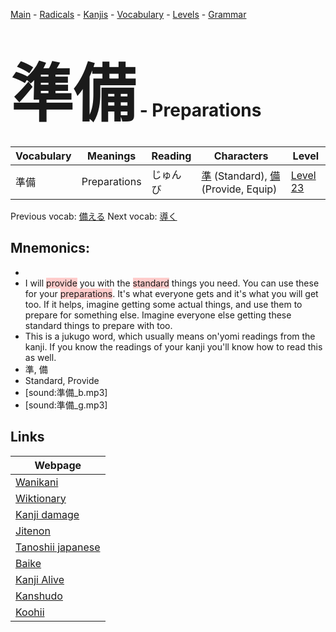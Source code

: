 <style> bigfont {font-size: 100px}</style>
[Main](../README.md) -
[Radicals](../radicals.md) -
[Kanjis](../kanjis.md) -
[Vocabulary](../vocabulary.md) -
[Levels](../levels.md) -
[Grammar](../grammar.md)
# <bigfont> 準備</bigfont> - Preparations 

| Vocabulary | Meanings | Reading | Characters | Level |
| --- | --- | --- | --- | --- |
| 準備 | Preparations | じゅんび |  [準](../kanjis/準.md) (Standard), [備](../kanjis/備.md) (Provide, Equip) | [Level 23](../levels/wk_level23.md) |

Previous vocab: [備える](備える.md) Next vocab: [導く](導く.md) 

## Mnemonics:

* 
* I will <span style="background-color:#ffcccb"> provide</span> you with the <span style="background-color:#ffcccb"> standard</span> things you need. You can use these for your <span style="background-color:#ffcccb"> preparations</span>. It's what everyone gets and it's what you will get too. If it helps, imagine getting some actual things, and use them to prepare for something else. Imagine everyone else getting these standard things to prepare with too.
* This is a jukugo word, which usually means on'yomi readings from the kanji. If you know the readings of your kanji you'll know how to read this as well.
* 準, 備
* Standard, Provide
* [sound:準備_b.mp3]
* [sound:準備_g.mp3]


## Links 

| Webpage |
| --- |
| [Wanikani          ](https://www.wanikani.com/kanji/準備) |
| [Wiktionary        ](https://en.wiktionary.org/wiki/準備) |
| [Kanji damage      ](http://www.kanjidamage.com/kanji/search?utf8=✓&q=準備) |
| [Jitenon           ](https://jitenon.com/kanji/準備) |
| [Tanoshii japanese ](https://www.tanoshiijapanese.com/dictionary/kanji.cfm?k=準備) |
| [Baike             ](https://baike.baidu.com/item/準備) |
| [Kanji Alive       ](https://app.kanjialive.com/準備) |
| [Kanshudo          ](https://www.kanshudo.com/searchmn?q=準備) |
| [Koohii            ](https://kanji.koohii.com/study/kanji/準備) |
